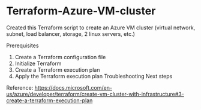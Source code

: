 # Terraform-Azure-VM-cluster

Created this Terraform script to create an Azure VM cluster (virtual network, subnet, load balancer, storage, 2 linux servers, etc.)

Prerequisites
1. Create a Terraform configuration file
2. Initialize Terraform
3. Create a Terraform execution plan
4. Apply the Terraform execution plan
Troubleshooting
Next steps

Reference:
https://docs.microsoft.com/en-us/azure/developer/terraform/create-vm-cluster-with-infrastructure#3-create-a-terraform-execution-plan
